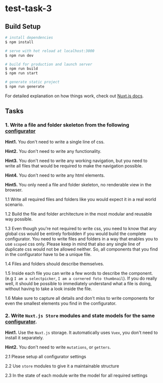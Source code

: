 # test-task-3

## Build Setup

```bash
# install dependencies
$ npm install

# serve with hot reload at localhost:3000
$ npm run dev

# build for production and launch server
$ npm run build
$ npm run start

# generate static project
$ npm run generate
```

For detailed explanation on how things work, check out [Nuxt.js docs](https://nuxtjs.org).

## Tasks

### 1. Write a file and folder skeleton from the following [configurator](https://global-memories-frontend.onrender.com/configurator)

**Hint1.** You don't need to write a single line of css.

**Hint2.** You don't need to write any functionality.

**Hint3.** You don't need to write any working navigation, but you need to write all files that would be required to make the navigation possible.

**Hint4.** You don't need to write any html elements.

**Hint5.** You only need a file and folder skeleton, no renderable view in the browser.

1.1 Write all required files and folders like you would expect it in a real world scenario.

1.2 Build the file and folder architecture in the most modular and reusable way possible.

1.3 Even though you're not required to write css, you need to know that any global css would be entirely forbidden if you would build the complete configurator. You need to write files and folders in a way that enables you to use `scoped` css only. Please keep in mind that also any single line of duplicate css would not be allowed neither. So, all components that you find in the configurator have to be a unique file.

1.4 Files and folders should describe themselves.

1.5 Inside each file you can write a few words to describe the component. (e.g `I am a selectpicker`, `I am a cornered foto thumbnail`). If you do really well, it should be possible to immediately understand what a file is doing, without having to take a look inside the file.

1.6 Make sure to capture all details and don't miss to write components for even the smallest elements you find in the configurator.

### 2. Write `Nuxt.js Store` modules and state models for the same [configurator](https://global-memories-frontend.onrender.com/configurator).

**Hint1.** Use the `Nuxt.js` storage. It automatically uses `Vuex`, you don't need to install it separately.

**Hint2.** You don't need to write `mutations`, or `getters`.

2.1 Please setup all configurator settings

2.2 Use `store` modules to give it a maintainable structure

2.3 In the state of each module write the model for all required settings
